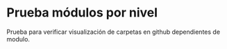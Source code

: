 # Prueba módulos por nivel

Prueba para verificar visualización de carpetas en github dependientes de modulo.
